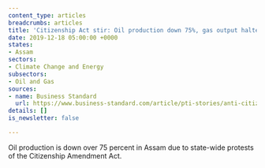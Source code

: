 ```yaml
---
content_type: articles
breadcrumbs: articles
title: 'Citizenship Act stir: Oil production down 75%, gas output halted in Assam'
date: 2019-12-18 05:00:00 +0000
states:
- Assam
sectors:
- Climate Change and Energy
subsectors:
- Oil and Gas
sources:
- name: Business Standard
  url: https://www.business-standard.com/article/pti-stories/anti-citizenship-act-stir-hits-oil-gas-output-in-assam-119121500691_1.html
details: []
is_newsletter: false

---
```

Oil production is down over 75 percent in Assam due to state-wide protests of the Citizenship Amendment Act.
